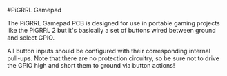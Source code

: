 <!--
---
name: PiGRRL Gamepad
class: board
type: io
formfactor: Custom
manufacturer: Adafruit
description: An add-on board for the Raspberry Pi
url: https://learn.adafruit.com/pigrrl-2
buy: https://www.adafruit.com/product/3015
image: 'adafruit-pigrrl-pcb.png'
pincount: 40
eeprom: no
power:
  '1':
  '2':
ground:
  '6':
  '9':
  '14':
  '20':
  '25':
  '30':
  '34':
  '39':
pin:
  '8':
    name: 'Button A'
    mode: input
    active: low
  '10':
    name: 'Button B'
    mode: input
    active: low
  '12':
    name: 'Button Y'
    mode: input
    active: low
  '32':
    name: 'Button L'
    mode: input
    active: low
  '33':
    name: 'Button R'
    mode: input
    active: low
  '38':
    name: 'Button X'
    mode: input
    active: low
  '7':
    name: 'D-Pad Left'
    mode: input
    active: low
  '29':
    name: Select
    mode: input
    active: low
  '31':
    name: Start
    mode: input
    active: low
  '35':
    name: 'D-Pad Right'
    mode: input
    active: low
  '36':
    name: 'D-Pad Up'
    mode: input
    active: low
  '37':
    name: 'D-Pad Down'
    mode: input
    active: low
-->
#PiGRRL Gamepad

The PiGRRL Gamepad PCB is designed for use in portable gaming projects like the PiGRRL 2 but it's basically a set of buttons wired between ground and select GPIO.

All button inputs should be configured with their corresponding internal pull-ups. Note that there are no protection circuitry, so be sure not to drive the GPIO high and short them to ground via button actions!
